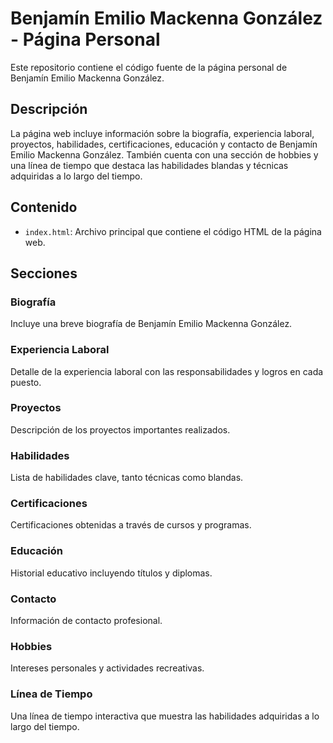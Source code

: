 # Benjamín Emilio Mackenna González - Página Personal

Este repositorio contiene el código fuente de la página personal de Benjamín Emilio Mackenna González.

## Descripción

La página web incluye información sobre la biografía, experiencia laboral, proyectos, habilidades, certificaciones, educación y contacto de Benjamín Emilio Mackenna González. También cuenta con una sección de hobbies y una línea de tiempo que destaca las habilidades blandas y técnicas adquiridas a lo largo del tiempo.

## Contenido

- `index.html`: Archivo principal que contiene el código HTML de la página web.

## Secciones

### Biografía

Incluye una breve biografía de Benjamín Emilio Mackenna González.

### Experiencia Laboral

Detalle de la experiencia laboral con las responsabilidades y logros en cada puesto.

### Proyectos

Descripción de los proyectos importantes realizados.

### Habilidades

Lista de habilidades clave, tanto técnicas como blandas.

### Certificaciones

Certificaciones obtenidas a través de cursos y programas.

### Educación

Historial educativo incluyendo títulos y diplomas.

### Contacto

Información de contacto profesional.

### Hobbies

Intereses personales y actividades recreativas.

### Línea de Tiempo

Una línea de tiempo interactiva que muestra las habilidades adquiridas a lo largo del tiempo.
